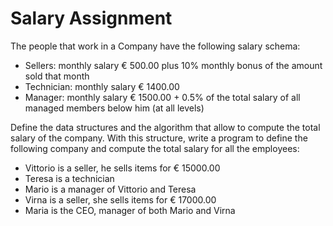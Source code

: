 # Salary Assignment

The people that work in a Company have the following salary schema:

- Sellers: monthly salary € 500.00 plus 10% monthly bonus of the amount sold that month
- Technician: monthly salary € 1400.00
- Manager: monthly salary € 1500.00 + 0.5% of the total salary of all managed members below him (at all levels)

Define the data structures and the algorithm that allow to compute the total salary of the company.
With this structure, write a program to define the following company and compute the total salary for all the employees:
- Vittorio is a seller, he sells items for € 15000.00
- Teresa is a technician
- Mario is a manager of Vittorio and Teresa
- Virna is a seller, she sells items for € 17000.00
- Maria is the CEO, manager of both Mario and Virna
